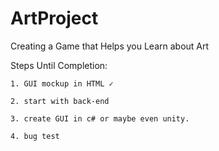 # ArtProject
Creating a Game that Helps you Learn about Art


Steps Until Completion:


	1. GUI mockup in HTML ✓

	2. start with back-end

	3. create GUI in c# or maybe even unity.

	4. bug test
